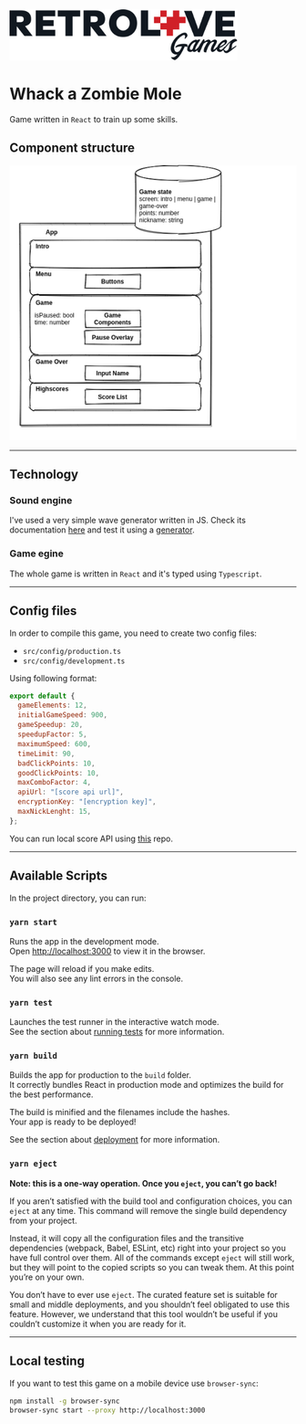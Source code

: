 
<img src="logo-retrolove-black.svg" width="400">

# Whack a Zombie Mole

Game written in `React` to train up some skills.

## Component structure

![Component structure](draw-a-zombie-mole.png)

---

## Technology

### Sound engine

I've used a very simple wave generator written in JS. Check its documentation [here](https://github.com/grumdrig/jsfxr) and test it using a [generator](https://sfxr.me/).

### Game egine

The whole game is written in `React` and it's typed using `Typescript`.

---
## Config files

In order to compile this game, you need to create two config files:

* `src/config/production.ts`
* `src/config/development.ts`

Using following format: 

```js
export default {
  gameElements: 12,
  initialGameSpeed: 900,
  gameSpeedup: 20,
  speedupFactor: 5,
  maximumSpeed: 600,
  timeLimit: 90,
  badClickPoints: 10,
  goodClickPoints: 10,
  maxComboFactor: 4,
  apiUrl: "[score api url]",
  encryptionKey: "[encryption key]",
  maxNickLenght: 15,
};
```

You can run local score API using [this](https://github.com/Retrolove-Games/node-score-api) repo.

---

## Available Scripts

In the project directory, you can run:

### `yarn start`

Runs the app in the development mode.\
Open [http://localhost:3000](http://localhost:3000) to view it in the browser.

The page will reload if you make edits.\
You will also see any lint errors in the console.

### `yarn test`

Launches the test runner in the interactive watch mode.\
See the section about [running tests](https://facebook.github.io/create-react-app/docs/running-tests) for more information.

### `yarn build`

Builds the app for production to the `build` folder.\
It correctly bundles React in production mode and optimizes the build for the best performance.

The build is minified and the filenames include the hashes.\
Your app is ready to be deployed!

See the section about [deployment](https://facebook.github.io/create-react-app/docs/deployment) for more information.

### `yarn eject`

**Note: this is a one-way operation. Once you `eject`, you can’t go back!**

If you aren’t satisfied with the build tool and configuration choices, you can `eject` at any time. This command will remove the single build dependency from your project.

Instead, it will copy all the configuration files and the transitive dependencies (webpack, Babel, ESLint, etc) right into your project so you have full control over them. All of the commands except `eject` will still work, but they will point to the copied scripts so you can tweak them. At this point you’re on your own.

You don’t have to ever use `eject`. The curated feature set is suitable for small and middle deployments, and you shouldn’t feel obligated to use this feature. However, we understand that this tool wouldn’t be useful if you couldn’t customize it when you are ready for it.

---

## Local testing

If you want to test this game on a mobile device use `browser-sync`:

```bash
npm install -g browser-sync
browser-sync start --proxy http://localhost:3000
```
